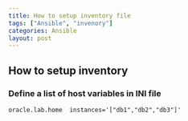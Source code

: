 ```yaml
---
title: How to setup inventory file
tags: ["Ansible", "invenory"]
categories: Ansible
layout: post
---
```

## How to setup inventory

### Define a list of host variables in INI file
```
oracle.lab.home  instances='["db1","db2","db3"]'
```

